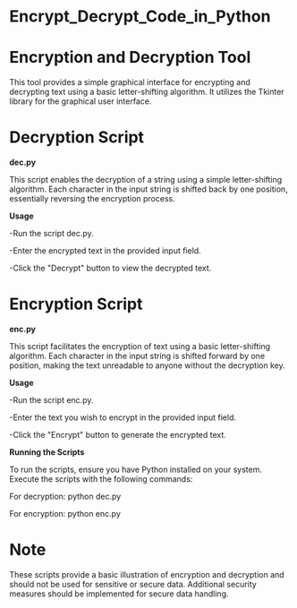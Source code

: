 # Encrypt_Decrypt_Code_in_Python

# **Encryption and Decryption Tool**

This tool provides a simple graphical interface for encrypting and decrypting text using a basic letter-shifting algorithm. It utilizes the Tkinter library for the graphical user interface.

# **Decryption Script**

**dec.py**

This script enables the decryption of a string using a simple letter-shifting algorithm. Each character in the input string is shifted back by one position, essentially reversing the encryption process.

**Usage**

-Run the script dec.py.

-Enter the encrypted text in the provided input field.

-Click the "Decrypt" button to view the decrypted text.

# **Encryption Script**

**enc.py**

This script facilitates the encryption of text using a basic letter-shifting algorithm. Each character in the input string is shifted forward by one position, making the text unreadable to anyone without the decryption key.

**Usage**

-Run the script enc.py.

-Enter the text you wish to encrypt in the provided input field.

-Click the "Encrypt" button to generate the encrypted text.





**Running the Scripts**

To run the scripts, ensure you have Python installed on your system. Execute the scripts with the following commands:

For decryption:
python dec.py

For encryption:
python enc.py

# **Note**

These scripts provide a basic illustration of encryption and decryption and should not be used for sensitive or secure data. Additional security measures should be implemented for secure data handling.
